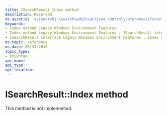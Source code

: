 ```yaml
---
title: ISearchResult Index method
description: Reserved.
ms.assetid: 'vs|search|~\search\wds2x\activex_control\reference\ifaces\isearchresult\index.htm'
keywords:
- Index method Legacy Windows Environment Features
- Index method Legacy Windows Environment Features , ISearchResult interface
- ISearchResult interface Legacy Windows Environment Features , Index method
ms.topic: reference
ms.date: 05/31/2018
topic_type: 
- kbSyntax
api_name: 
api_type: 
api_location: 
---
```


# ISearchResult::Index method

This method is not implemented.

 

 




